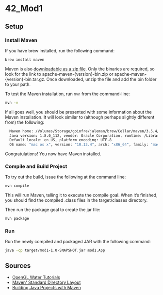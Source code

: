 # 42_Mod1

## Setup

### Install Maven

If you have brew installed, run the following command:

```sh
brew install maven
```

Maven is also [downloadable as a zip file](http://maven.apache.org/download.cgi). Only the binaries are required, so look for the link to apache-maven-{version}-bin.zip or apache-maven-{version}-bin.tar.gz. Once downloaded, unzip the file and add the bin folder to your path.

To test the Maven installation, run `mvn` from the command-line:

```sh
mvn -v
```

If all goes well, you should be presented with some information about the Maven installation. It will look similar to (although perhaps slightly different from) the following:

```sh
  Maven home: /Volumes/Storage/goinfre/jaleman/brew/Cellar/maven/3.5.4/libexec
  Java version: 1.8.0_112, vendor: Oracle Corporation, runtime: /Library/Java/JavaVirtualMachines/jdk1.8.0_112.jdk/Contents/Home/jre
  Default locale: en_US, platform encoding: UTF-8
  OS name: "mac os x", version: "10.13.4", arch: "x86_64", family: "mac"
```

Congratulations! You now have Maven installed.

### Compile and Build Project

To try out the build, issue the following at the command line:

```sh
mvn compile
```

This will run Maven, telling it to execute the compile goal. When it’s finished, you should find the compiled .class files in the target/classes directory.

Then run the package goal to create the jar file:

```sh
mvn package
```

### Run

Run the newly compiled and packaged JAR with the following command:

```sh
java -cp target/mod1-1.0-SNAPSHOT.jar mod1.App
```

## Sources

- [OpenGL Water Tutorials](https://www.youtube.com/playlist?list=PLRIWtICgwaX23jiqVByUs0bqhnalNTNZh)
- [Maven' Standard Directory Layout](http://maven.apache.org/guides/introduction/introduction-to-the-standard-directory-layout.html)
- [Building Java Projects with Maven](https://spring.io/guides/gs/maven/#scratch)
